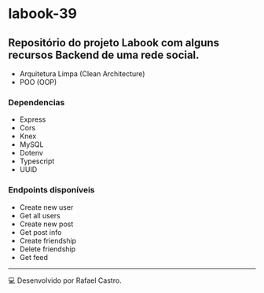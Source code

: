 # labook-39
## Repositório do projeto Labook com alguns recursos Backend de uma rede social.

- Arquitetura Limpa (Clean Architecture)
- POO (OOP)

### Dependencias
* Express
* Cors
* Knex
* MySQL
* Dotenv
* Typescript
* UUID


### Endpoints disponíveis
* Create new user
* Get all users
* Create new post
* Get post info
* Create friendship
* Delete friendship
* Get feed


---
:computer: Desenvolvido por Rafael Castro.
